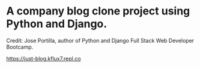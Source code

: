 # A company blog clone project using Python and Django. 

Credit: Jose Portilla, author of Python and Django Full Stack Web Developer Bootcamp.

https://just-blog.kflux7.repl.co


